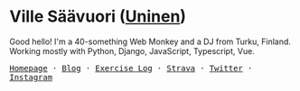 # Ville Säävuori ([Uninen](https://twitter.com/uninen))

Good hello! I'm a 40-something Web Monkey and a DJ from Turku, Finland. Working mostly with Python, Django, JavaScript, Typescript, Vue.

<p>
  <samp>
    <a href="https://www.unessa.net/">Homepage</a> &middot;
    <a href="https://hoyci.unessa.net/">Blog</a> &middot;
    <a href="https://health.unessa.net/">Exercise Log</a> &middot;
    <a href="https://www.strava.com/athletes/51397757">Strava</a> &middot;
    <a href="https://twitter.com/uninen">Twitter</a> &middot;
    <a href="https://instagram.com/djuninen">Instagram</a>
  </samp>
</p>
